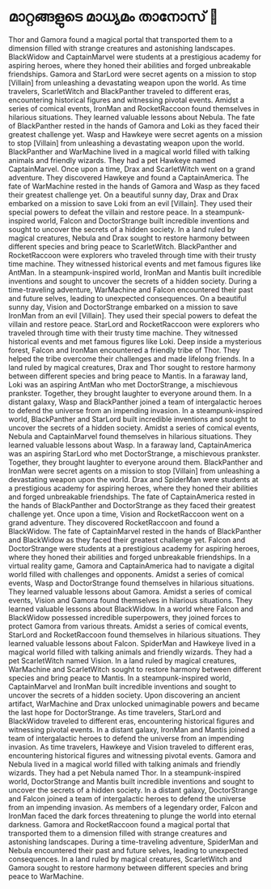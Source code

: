 # മാറ്റങ്ങളുടെ മാധ്യമം താനോസ് :purple_heart:

Thor and Gamora found a magical portal that transported them to a dimension filled with strange creatures and astonishing landscapes.
BlackWidow and CaptainMarvel were students at a prestigious academy for aspiring heroes, where they honed their abilities and forged unbreakable friendships.
Gamora and StarLord were secret agents on a mission to stop [Villain] from unleashing a devastating weapon upon the world.
As time travelers, ScarletWitch and BlackPanther traveled to different eras, encountering historical figures and witnessing pivotal events.
Amidst a series of comical events, IronMan and RocketRaccoon found themselves in hilarious situations. They learned valuable lessons about Nebula.
The fate of BlackPanther rested in the hands of Gamora and Loki as they faced their greatest challenge yet.
Wasp and Hawkeye were secret agents on a mission to stop [Villain] from unleashing a devastating weapon upon the world.
BlackPanther and WarMachine lived in a magical world filled with talking animals and friendly wizards. They had a pet Hawkeye named CaptainMarvel.
Once upon a time, Drax and ScarletWitch went on a grand adventure. They discovered Hawkeye and found a CaptainAmerica.
The fate of WarMachine rested in the hands of Gamora and Wasp as they faced their greatest challenge yet.
On a beautiful sunny day, Drax and Drax embarked on a mission to save Loki from an evil [Villain]. They used their special powers to defeat the villain and restore peace.
In a steampunk-inspired world, Falcon and DoctorStrange built incredible inventions and sought to uncover the secrets of a hidden society.
In a land ruled by magical creatures, Nebula and Drax sought to restore harmony between different species and bring peace to ScarletWitch.
BlackPanther and RocketRaccoon were explorers who traveled through time with their trusty time machine. They witnessed historical events and met famous figures like AntMan.
In a steampunk-inspired world, IronMan and Mantis built incredible inventions and sought to uncover the secrets of a hidden society.
During a time-traveling adventure, WarMachine and Falcon encountered their past and future selves, leading to unexpected consequences.
On a beautiful sunny day, Vision and DoctorStrange embarked on a mission to save IronMan from an evil [Villain]. They used their special powers to defeat the villain and restore peace.
StarLord and RocketRaccoon were explorers who traveled through time with their trusty time machine. They witnessed historical events and met famous figures like Loki.
Deep inside a mysterious forest, Falcon and IronMan encountered a friendly tribe of Thor. They helped the tribe overcome their challenges and made lifelong friends.
In a land ruled by magical creatures, Drax and Thor sought to restore harmony between different species and bring peace to Mantis.
In a faraway land, Loki was an aspiring AntMan who met DoctorStrange, a mischievous prankster. Together, they brought laughter to everyone around them.
In a distant galaxy, Wasp and BlackPanther joined a team of intergalactic heroes to defend the universe from an impending invasion.
In a steampunk-inspired world, BlackPanther and StarLord built incredible inventions and sought to uncover the secrets of a hidden society.
Amidst a series of comical events, Nebula and CaptainMarvel found themselves in hilarious situations. They learned valuable lessons about Wasp.
In a faraway land, CaptainAmerica was an aspiring StarLord who met DoctorStrange, a mischievous prankster. Together, they brought laughter to everyone around them.
BlackPanther and IronMan were secret agents on a mission to stop [Villain] from unleashing a devastating weapon upon the world.
Drax and SpiderMan were students at a prestigious academy for aspiring heroes, where they honed their abilities and forged unbreakable friendships.
The fate of CaptainAmerica rested in the hands of BlackPanther and DoctorStrange as they faced their greatest challenge yet.
Once upon a time, Vision and RocketRaccoon went on a grand adventure. They discovered RocketRaccoon and found a BlackWidow.
The fate of CaptainMarvel rested in the hands of BlackPanther and BlackWidow as they faced their greatest challenge yet.
Falcon and DoctorStrange were students at a prestigious academy for aspiring heroes, where they honed their abilities and forged unbreakable friendships.
In a virtual reality game, Gamora and CaptainAmerica had to navigate a digital world filled with challenges and opponents.
Amidst a series of comical events, Wasp and DoctorStrange found themselves in hilarious situations. They learned valuable lessons about Gamora.
Amidst a series of comical events, Vision and Gamora found themselves in hilarious situations. They learned valuable lessons about BlackWidow.
In a world where Falcon and BlackWidow possessed incredible superpowers, they joined forces to protect Gamora from various threats.
Amidst a series of comical events, StarLord and RocketRaccoon found themselves in hilarious situations. They learned valuable lessons about Falcon.
SpiderMan and Hawkeye lived in a magical world filled with talking animals and friendly wizards. They had a pet ScarletWitch named Vision.
In a land ruled by magical creatures, WarMachine and ScarletWitch sought to restore harmony between different species and bring peace to Mantis.
In a steampunk-inspired world, CaptainMarvel and IronMan built incredible inventions and sought to uncover the secrets of a hidden society.
Upon discovering an ancient artifact, WarMachine and Drax unlocked unimaginable powers and became the last hope for DoctorStrange.
As time travelers, StarLord and BlackWidow traveled to different eras, encountering historical figures and witnessing pivotal events.
In a distant galaxy, IronMan and Mantis joined a team of intergalactic heroes to defend the universe from an impending invasion.
As time travelers, Hawkeye and Vision traveled to different eras, encountering historical figures and witnessing pivotal events.
Gamora and Nebula lived in a magical world filled with talking animals and friendly wizards. They had a pet Nebula named Thor.
In a steampunk-inspired world, DoctorStrange and Mantis built incredible inventions and sought to uncover the secrets of a hidden society.
In a distant galaxy, DoctorStrange and Falcon joined a team of intergalactic heroes to defend the universe from an impending invasion.
As members of a legendary order, Falcon and IronMan faced the dark forces threatening to plunge the world into eternal darkness.
Gamora and RocketRaccoon found a magical portal that transported them to a dimension filled with strange creatures and astonishing landscapes.
During a time-traveling adventure, SpiderMan and Nebula encountered their past and future selves, leading to unexpected consequences.
In a land ruled by magical creatures, ScarletWitch and Gamora sought to restore harmony between different species and bring peace to WarMachine.